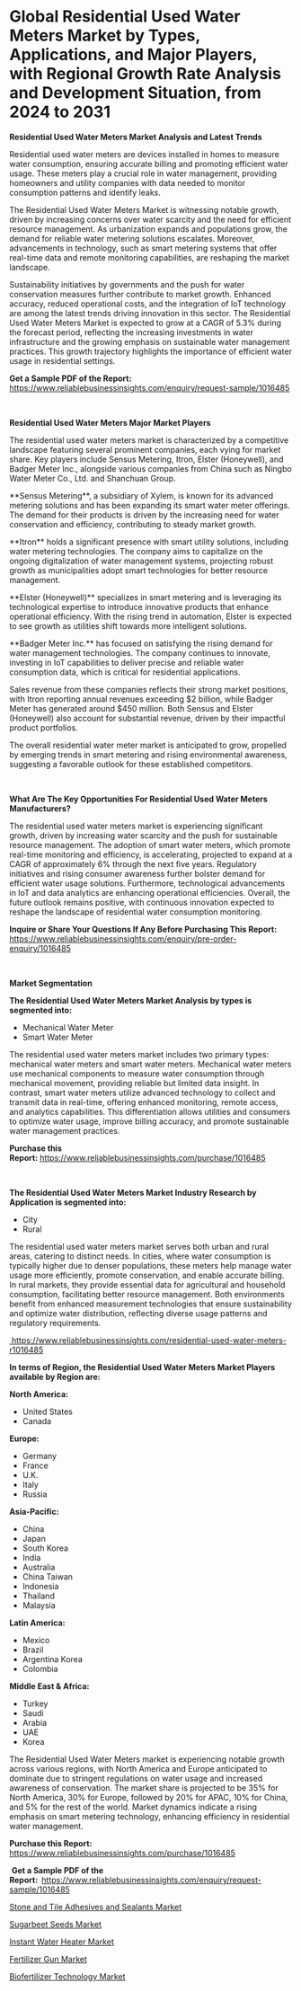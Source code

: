 <p><h1>Global Residential Used Water Meters Market by Types, Applications, and Major Players, with Regional Growth Rate Analysis and Development Situation, from 2024 to 2031</h1></p><p><strong>Residential Used Water Meters Market Analysis and Latest Trends</strong></p>
<p><p>Residential used water meters are devices installed in homes to measure water consumption, ensuring accurate billing and promoting efficient water usage. These meters play a crucial role in water management, providing homeowners and utility companies with data needed to monitor consumption patterns and identify leaks. </p><p>The Residential Used Water Meters Market is witnessing notable growth, driven by increasing concerns over water scarcity and the need for efficient resource management. As urbanization expands and populations grow, the demand for reliable water metering solutions escalates. Moreover, advancements in technology, such as smart metering systems that offer real-time data and remote monitoring capabilities, are reshaping the market landscape. </p><p>Sustainability initiatives by governments and the push for water conservation measures further contribute to market growth. Enhanced accuracy, reduced operational costs, and the integration of IoT technology are among the latest trends driving innovation in this sector. The Residential Used Water Meters Market is expected to grow at a CAGR of 5.3% during the forecast period, reflecting the increasing investments in water infrastructure and the growing emphasis on sustainable water management practices. This growth trajectory highlights the importance of efficient water usage in residential settings.</p></p>
<p><strong>Get a Sample PDF of the Report:&nbsp;</strong> <a href="https://www.reliablebusinessinsights.com/enquiry/request-sample/1016485">https://www.reliablebusinessinsights.com/enquiry/request-sample/1016485</a></p>
<p>&nbsp;</p>
<p><strong>Residential Used Water Meters Major Market Players</strong></p>
<p><p>The residential used water meters market is characterized by a competitive landscape featuring several prominent companies, each vying for market share. Key players include Sensus Metering, Itron, Elster (Honeywell), and Badger Meter Inc., alongside various companies from China such as Ningbo Water Meter Co., Ltd. and Shanchuan Group.</p><p>**Sensus Metering**, a subsidiary of Xylem, is known for its advanced metering solutions and has been expanding its smart water meter offerings. The demand for their products is driven by the increasing need for water conservation and efficiency, contributing to steady market growth.</p><p>**Itron** holds a significant presence with smart utility solutions, including water metering technologies. The company aims to capitalize on the ongoing digitalization of water management systems, projecting robust growth as municipalities adopt smart technologies for better resource management.</p><p>**Elster (Honeywell)** specializes in smart metering and is leveraging its technological expertise to introduce innovative products that enhance operational efficiency. With the rising trend in automation, Elster is expected to see growth as utilities shift towards more intelligent solutions.</p><p>**Badger Meter Inc.** has focused on satisfying the rising demand for water management technologies. The company continues to innovate, investing in IoT capabilities to deliver precise and reliable water consumption data, which is critical for residential applications.</p><p>Sales revenue from these companies reflects their strong market positions, with Itron reporting annual revenues exceeding $2 billion, while Badger Meter has generated around $450 million. Both Sensus and Elster (Honeywell) also account for substantial revenue, driven by their impactful product portfolios.</p><p>The overall residential water meter market is anticipated to grow, propelled by emerging trends in smart metering and rising environmental awareness, suggesting a favorable outlook for these established competitors.</p></p>
<p>&nbsp;</p>
<p><strong>What Are The Key Opportunities For Residential Used Water Meters Manufacturers?</strong></p>
<p><p>The residential used water meters market is experiencing significant growth, driven by increasing water scarcity and the push for sustainable resource management. The adoption of smart water meters, which promote real-time monitoring and efficiency, is accelerating, projected to expand at a CAGR of approximately 6% through the next five years. Regulatory initiatives and rising consumer awareness further bolster demand for efficient water usage solutions. Furthermore, technological advancements in IoT and data analytics are enhancing operational efficiencies. Overall, the future outlook remains positive, with continuous innovation expected to reshape the landscape of residential water consumption monitoring.</p></p>
<p><strong>Inquire or Share Your Questions If Any Before Purchasing This Report:</strong> <a href="https://www.reliablebusinessinsights.com/enquiry/pre-order-enquiry/1016485">https://www.reliablebusinessinsights.com/enquiry/pre-order-enquiry/1016485</a></p>
<p>&nbsp;</p>
<p><strong>Market Segmentation</strong></p>
<p><strong>The Residential Used Water Meters Market Analysis by types is segmented into:</strong></p>
<p><ul><li>Mechanical Water Meter</li><li>Smart Water Meter</li></ul></p>
<p><p>The residential used water meters market includes two primary types: mechanical water meters and smart water meters. Mechanical water meters use mechanical components to measure water consumption through mechanical movement, providing reliable but limited data insight. In contrast, smart water meters utilize advanced technology to collect and transmit data in real-time, offering enhanced monitoring, remote access, and analytics capabilities. This differentiation allows utilities and consumers to optimize water usage, improve billing accuracy, and promote sustainable water management practices.</p></p>
<p><strong>Purchase this Report:&nbsp;</strong><a href="https://www.reliablebusinessinsights.com/purchase/1016485">https://www.reliablebusinessinsights.com/purchase/1016485</a></p>
<p>&nbsp;</p>
<p><strong>The Residential Used Water Meters Market Industry Research by Application is segmented into:</strong></p>
<p><ul><li>City</li><li>Rural</li></ul></p>
<p><p>The residential used water meters market serves both urban and rural areas, catering to distinct needs. In cities, where water consumption is typically higher due to denser populations, these meters help manage water usage more efficiently, promote conservation, and enable accurate billing. In rural markets, they provide essential data for agricultural and household consumption, facilitating better resource management. Both environments benefit from enhanced measurement technologies that ensure sustainability and optimize water distribution, reflecting diverse usage patterns and regulatory requirements.</p></p>
<p><a href="https://www.reliablebusinessinsights.com/residential-used-water-meters-r1016485">&nbsp;https://www.reliablebusinessinsights.com/residential-used-water-meters-r1016485</a></p>
<p><strong>In terms of Region, the Residential Used Water Meters Market Players available by Region are:</strong></p>
<p>
    <p> <strong> North America: </strong>
        <ul>
            <li>United States</li>
            <li>Canada</li>
        </ul>
        </p> 
    <p> <strong> Europe: </strong>
        <ul>
            <li>Germany</li>
            <li>France</li>
            <li>U.K.</li>
            <li>Italy</li>
            <li>Russia</li>
        </ul>
        </p> 
    <p> <strong> Asia-Pacific: </strong>
        <ul>
            <li>China</li>
            <li>Japan</li>
            <li>South Korea</li>
            <li>India</li>
            <li>Australia</li>
            <li>China Taiwan</li>
            <li>Indonesia</li>
            <li>Thailand</li>
            <li>Malaysia</li>
        </ul>
        </p> 
    <p> <strong> Latin America: </strong>
        <ul>
            <li>Mexico</li>
            <li>Brazil</li>
            <li>Argentina Korea</li>
            <li>Colombia</li>
        </ul>
        </p> 
    <p> <strong> Middle East & Africa: </strong>
        <ul>
            <li>Turkey</li>
            <li>Saudi</li>
            <li>Arabia</li>
            <li>UAE</li>
            <li>Korea</li>
        </ul>
    </p>
    </p>
<p><p>The Residential Used Water Meters market is experiencing notable growth across various regions, with North America and Europe anticipated to dominate due to stringent regulations on water usage and increased awareness of conservation. The market share is projected to be 35% for North America, 30% for Europe, followed by 20% for APAC, 10% for China, and 5% for the rest of the world. Market dynamics indicate a rising emphasis on smart metering technology, enhancing efficiency in residential water management.</p></p>
<p><strong>Purchase this Report: </strong><a href="https://www.reliablebusinessinsights.com/purchase/1016485">https://www.reliablebusinessinsights.com/purchase/1016485</a></p>
<p>&nbsp;<strong>Get a Sample PDF of the Report:&nbsp;&nbsp;</strong><a href="https://www.reliablebusinessinsights.com/enquiry/request-sample/1016485">https://www.reliablebusinessinsights.com/enquiry/request-sample/1016485</a></p>
<p><strong></strong></p>
<p><p><a href="https://issuu.com/reportprime-2/docs/stone-and-tile-adhesives-and-sealan_2736bbec7289b8">Stone and Tile Adhesives and Sealants Market</a></p><p><a href="https://medium.com/@ikki1019/this-report-on-sugarbeet-seeds-market-is-a-comprehensive-analysis-of-market-shares-strategies-e2f6a6571b91">Sugarbeet Seeds Market</a></p><p><a href="https://medium.com/@khumanzwollel1/instant-water-heater-market-report-by-product-type-electric-gas-end-use-household-commercial-c09aa697b9e2?postPublishedType=initial">Instant Water Heater Market</a></p><p><a href="https://www.linkedin.com/pulse/global-fertilizer-gun-market-sector-types-applications-hc26e?trackingId=5h5mBaYTSy%2BCZdrU%2Ftz4Lw%3D%3D">Fertilizer Gun Market</a></p><p><a href="https://issuu.com/reportprime-2/docs/biofertilizer-technology-market-siz_1c99b9021ec406">Biofertilizer Technology Market</a></p></p>